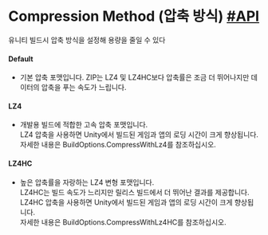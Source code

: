 # Compression Method (압축 방식) [#API](https://docs.unity3d.com/2018.3/Documentation/ScriptReference/CompressionType.html)
유니티 빌드시 압축 방식을 설정해 용량을 줄일 수 있다

#### Default
- 기본 압축 포맷입니다. ZIP는 LZ4 및 LZ4HC보다 압축률은 조금 더 뛰어나지만 데이터의 압축을 푸는 속도가 느립니다.  

#### LZ4 
- 개발용 빌드에 적합한 고속 압축 포맷입니다.  
LZ4 압축을 사용하면 Unity에서 빌드된 게임과 앱의 로딩 시간이 크게 향상됩니다.  
자세한 내용은 BuildOptions.CompressWithLz4를 참조하십시오.  

#### LZ4HC 
- 높은 압축률을 자랑하는 LZ4 변형 포맷입니다.  
LZ4HC는 빌드 속도가 느리지만 릴리스 빌드에서 더 뛰어난 결과를 제공합니다.  
LZ4HC 압축을 사용하면 Unity에서 빌드된 게임과 앱의 로딩 시간이 크게 향상됩니다.  
자세한 내용은 BuildOptions.CompressWithLz4HC를 참조하십시오.
